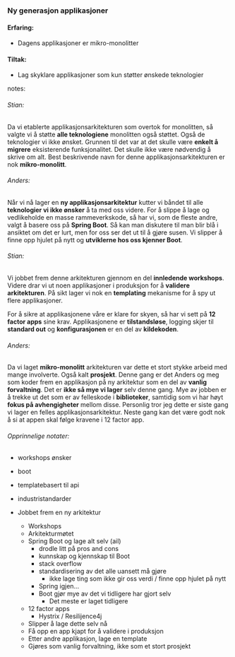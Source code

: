### Ny generasjon applikasjoner

#### Erfaring:
- Dagens applikasjoner er mikro-monolitter

#### Tiltak:
- Lag skyklare applikasjoner som kun støtter ønskede teknologier




notes:
###### Stian:

Da vi etablerte applikasjonsarkitekturen som overtok for monolitten, så valgte vi å støtte **alle teknologiene** monolitten også støttet. Også de teknologier vi ikke ønsket. 
Grunnen til det var at det skulle være **enkelt å migrere** eksisterende funksjonalitet. Det skulle ikke være nødvendig å skrive om alt. 
Best beskrivende navn for denne applikasjonsarkitekturen er nok **mikro-monolitt**. 

###### Anders:
Når vi nå lager en **ny applikasjonsarkitektur** kutter vi båndet til alle **teknologier vi ikke ønsker** å ta med oss videre. 
For å slippe å lage og vedlikeholde en masse rammeverkskode, så har vi, som de fleste andre, valgt å basere oss på **Spring Boot**. Så kan man diskutere til man blir blå i ansiktet om det er lurt, men for oss ser det ut til å gjøre susen. Vi slipper å finne opp hjulet på nytt og **utviklerne hos oss kjenner Boot**. 

###### Stian:
Vi jobbet frem denne arkitekturen gjennom en del **innledende workshops**. Videre drar vi ut noen applikasjoner i produksjon for å **validere arkitekturen**. På sikt lager vi nok en **templating** mekanisme for å spy ut flere applikasjoner. 

For å sikre at applikasjonene våre er klare for skyen, så har vi sett på **12 factor apps** sine krav. Applikasjonene er **tilstandsløse**, logging skjer til **standard out** og **konfigurasjonen** er en del av **kildekoden**.

###### Anders:
Da vi laget **mikro-monolitt** arkitekturen var dette et stort stykke arbeid med mange involverte. Også kalt **prosjekt**. Denne gang er det Anders og meg som koder frem en applikasjon på ny arkitektur som en del av **vanlig forvaltning**. 
Det er **ikke så mye vi lager** selv denne gang. Mye av jobben er å trekke ut det som er  av felleskode i **biblioteker**, samtidig som vi har høyt **fokus på avhengigheter** mellom disse. 
Personlig tror jeg dette er siste gang vi lager en felles applikasjonsarkitektur. Neste gang kan det være godt nok å si at appen skal følge kravene i 12 factor app. 


###### Opprinnelige notater:

* workshops ønsker
* boot
* templatebasert til api
* industristandarder

* Jobbet frem en ny arkitektur
  * Workshops
  * Arkitekturmøtet
  * Spring Boot og lage alt selv (ail)
    * drodle litt på pros and cons
    * kunnskap og kjennskap til Boot
    * stack overflow
    * standardisering av det alle uansett må gjøre
      * ikke lage ting som ikke gir oss verdi / finne opp hjulet på nytt
    * Spring igjen...
    * Boot gjør mye av det vi tidligere har gjort selv
      * Det meste er laget tidligere
  * 12 factor apps
    * Hystrix / Resilijence4j
  * Slipper å lage dette selv nå
  * Få opp en app kjapt for å validere i produksjon
  * Etter andre applikasjon, lage en template
  * Gjøres som vanlig forvaltning, ikke som et stort prosjekt
